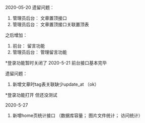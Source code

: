 2020-05-20
遗留问题：
1. 管理员后台： 文章置顶接口 
2. 管理员后台： 文章置顶接口关联置顶表

之后增加：
1. 前台： 留言功能
2. 管理员后台： 管理留言功能

*登录功能暂时关闭了
2020-5-21
前台接口基本完毕

遗留问题：
1. 新增文章时tag表关联缺少update_at （ok）

*登录功能打开 但还没测试


2020-5-27

1. 新增home页统计接口
（数据库容量； 图片文件统计； 访问统计）

